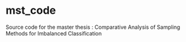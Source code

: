 # mst_code
Source code for the master thesis : Comparative Analysis of Sampling
Methods for Imbalanced Classification
